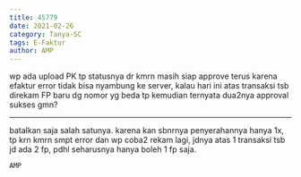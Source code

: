 ```yaml
---
title: 45779
date: 2021-02-26
category: Tanya-SC
tags: E-Faktur
author: AMP
---
```


wp ada upload PK tp statusnya dr kmrn masih siap approve terus karena efaktur error tidak bisa nyambung ke server, kalau hari ini atas transaksi tsb direkam FP baru dg nomor yg beda tp kemudian ternyata dua2nya approval sukses gmn?

---

batalkan saja salah satunya. karena kan sbnrnya penyerahannya hanya 1x, tp krn kmrn smpt error dan wp coba2 rekam lagi, jdnya atas 1 transaksi tsb jd ada 2 fp, pdhl seharusnya hanya boleh 1 fp saja.

`AMP`
